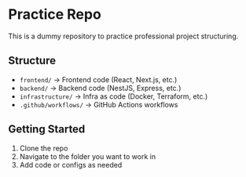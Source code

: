 # Practice Repo

This is a dummy repository to practice professional project structuring.

## Structure

- `frontend/` → Frontend code (React, Next.js, etc.)
- `backend/` → Backend code (NestJS, Express, etc.)
- `infrastructure/` → Infra as code (Docker, Terraform, etc.)
- `.github/workflows/` → GitHub Actions workflows

## Getting Started

1. Clone the repo
2. Navigate to the folder you want to work in
3. Add code or configs as needed

